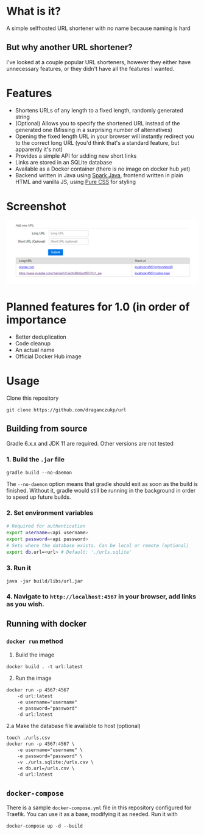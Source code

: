 # What is it?
A simple selfhosted URL shortener with no name because naming is hard

## But why another URL shortener?
I've looked at a couple popular URL shorteners, however they either have
unnecessary features, or they didn't have all the features I wanted.

# Features
- Shortens URLs of any length to a fixed length, randomly generated string
- (Optional) Allows you to specify the shortened URL instead of the generated
  one (Missing in a surprising number of alternatives)
- Opening the fixed length URL in your browser will instantly redirect you
  to the correct long URL (you'd think that's a standard feature, but
  apparently it's not)
- Provides a simple API for adding new short links
- Links are stored in an SQLite database
- Available as a Docker container (there is no image on docker hub _yet_)
- Backend written in Java using [Spark Java](http://sparkjava.com/), frontend
  written in plain HTML and vanilla JS, using [Pure CSS](https://purecss.io/)
  for styling

# Screenshot
![Screenshot](./screenshot.png)

# Planned features for 1.0 (in order of importance
- Better deduplication
- Code cleanup
- An actual name
- Official Docker Hub image

# Usage
Clone this repository
```
git clone https://github.com/draganczukp/url
```
## Building from source
Gradle 6.x.x and JDK 11 are required. Other versions are not tested
### 1. Build the `.jar` file
```
gradle build --no-daemon
```
The `--no-daemon` option means that gradle should exit as soon as the build is
finished. Without it, gradle would still be running in the background
in order to speed up future builds.

### 2. Set environment variables
```bash
# Required for authentication
export username=<api username>
export password=<api password>
# Sets where the database exists. Can be local or remote (optional)
export db.url=<url> # Default: './urls.sqlite'
```

### 3. Run it
```
java -jar build/libs/url.jar
```
### 4. Navigate to `http://localhost:4567` in your browser, add links as you wish.

## Running with docker
### `docker run` method
1. Build the image
```
docker build . -t url:latest
```
2. Run the image
```
docker run -p 4567:4567
    -d url:latest
    -e username="username"
    -e password="password"
    -d url:latest
```
2.a Make the database file available to host (optional)
```
touch ./urls.csv
docker run -p 4567:4567 \
    -e username="username" \
    -e password="password" \
    -v ./urls.sqlite:/urls.csv \
    -e db.url=/urls.csv \
    -d url:latest
```
## `docker-compose`
There is a sample `docker-compose.yml` file in this repository configured for Traefik. You can use it
as a base, modifying it as needed. Run it with
```
docker-compose up -d --build
```

